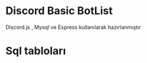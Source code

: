 # Discord Basic BotList

Discord.js , Mysql ve Express kullanılarak hazırlanmıştır

# Sql tabloları
